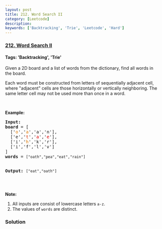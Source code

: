 ```yaml
---
layout: post
title: 212. Word Search II
category: [Leetcode]
description: 
keywords: ['Backtracking', 'Trie', 'Leetcode', 'Hard']
---
```

### [212. Word Search II](https://leetcode.com/problems/word-search-ii)

#### Tags: 'Backtracking', 'Trie'

<div class="content__u3I1 question-content__JfgR"><div><p>Given a 2D board and a list of words from the dictionary, find all words in the board.</p>
<p>Each word must be constructed from letters of sequentially adjacent cell, where "adjacent" cells are those horizontally or vertically neighboring. The same letter cell may not be used more than once in a word.</p>
<p> </p>
<p><strong>Example:</strong></p>
<pre><strong>Input:</strong> 
<b>board </b>= [
  ['<span style="color:#d70">o</span>','<span style="color:#d70">a</span>','a','n'],
  ['e','<span style="color:#d30">t</span>','<span style="color:#d00">a</span>','<span style="color:#d00">e</span>'],
  ['i','<span style="color:#d70">h</span>','k','r'],
  ['i','f','l','v']
]
<b>words</b> = <code>["oath","pea","eat","rain"]</code>

<strong>Output: </strong><code>["eat","oath"]</code>
</pre>
<p> </p>
<p><b>Note:</b></p>
<ol>
<li>All inputs are consist of lowercase letters <code>a-z</code>.</li>
<li>The values of <code>words</code> are distinct.</li>
</ol>
</div></div>

### Solution
